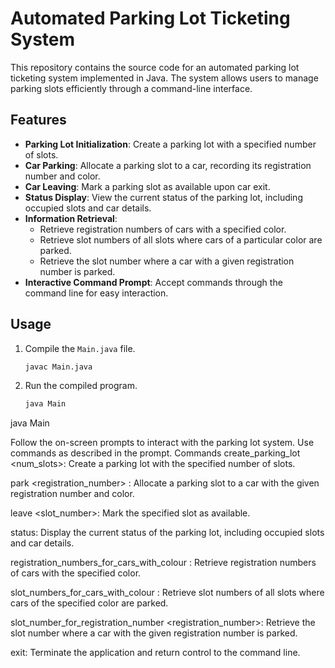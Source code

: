
# Automated Parking Lot Ticketing System

This repository contains the source code for an automated parking lot ticketing system implemented in Java. The system allows users to manage parking slots efficiently through a command-line interface.

## Features

- **Parking Lot Initialization**: Create a parking lot with a specified number of slots.
- **Car Parking**: Allocate a parking slot to a car, recording its registration number and color.
- **Car Leaving**: Mark a parking slot as available upon car exit.
- **Status Display**: View the current status of the parking lot, including occupied slots and car details.
- **Information Retrieval**:
  - Retrieve registration numbers of cars with a specified color.
  - Retrieve slot numbers of all slots where cars of a particular color are parked.
  - Retrieve the slot number where a car with a given registration number is parked.
- **Interactive Command Prompt**: Accept commands through the command line for easy interaction.

## Usage

1. Compile the `Main.java` file.
   ```bash
   javac Main.java
2. Run the compiled program.
   ```bash
   java Main


java Main

Follow the on-screen prompts to interact with the parking lot system. Use commands as described in the prompt.
Commands
create_parking_lot <num_slots>: Create a parking lot with the specified number of slots.  

park <registration_number> <color>: Allocate a parking slot to a car with the given registration number and color.  

leave <slot_number>: Mark the specified slot as available.  

status: Display the current status of the parking lot, including occupied slots and car details.  

registration_numbers_for_cars_with_colour <color>: Retrieve registration numbers of cars with the specified color.  

slot_numbers_for_cars_with_colour <color>: Retrieve slot numbers of all slots where cars of the specified color are parked.  

slot_number_for_registration_number <registration_number>: Retrieve the slot number where a car with the given registration number is parked.  

exit: Terminate the application and return control to the command line.
